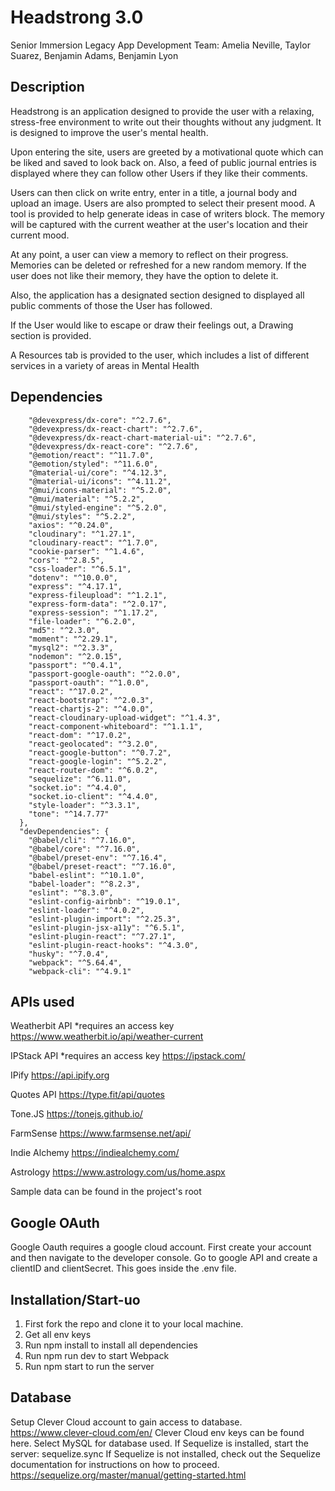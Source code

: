 # Headstrong 3.0
Senior Immersion Legacy App
Development Team: Amelia Neville, Taylor Suarez, Benjamin Adams, Benjamin Lyon

## Description
Headstrong is an application designed to provide the user with a relaxing, stress-free environment to write out their thoughts without any judgment. It is designed to improve the user's mental health.

Upon entering the site, users are greeted by a motivational quote which can be liked and saved to look back on. Also, a feed of public journal entries is displayed where they can follow other Users if they like their comments.


 Users can then click on write entry, enter in a title, a journal body and upload an image. Users are also prompted to select their present mood. A tool is provided to help generate ideas in case of writers block. The memory will be captured with the current weather at the user's location and their current mood.

At any point, a user can view a memory to reflect on their progress. Memories can be deleted or refreshed for a new random memory. If the user does not like their memory, they have the option to delete it.

 Also, the application has a designated section designed to displayed all public comments of those the User has followed.

 If the User would like to escape  or draw their feelings out, a Drawing section is provided.

 A Resources tab is provided to the user, which includes a list of different services in a variety of areas in Mental Health




## Dependencies
``` "@babel/plugin-proposal-class-properties": "^7.16.0",
    "@devexpress/dx-core": "^2.7.6",
    "@devexpress/dx-react-chart": "^2.7.6",
    "@devexpress/dx-react-chart-material-ui": "^2.7.6",
    "@devexpress/dx-react-core": "^2.7.6",
    "@emotion/react": "^11.7.0",
    "@emotion/styled": "^11.6.0",
    "@material-ui/core": "^4.12.3",
    "@material-ui/icons": "^4.11.2",
    "@mui/icons-material": "^5.2.0",
    "@mui/material": "^5.2.2",
    "@mui/styled-engine": "^5.2.0",
    "@mui/styles": "^5.2.2",
    "axios": "^0.24.0",
    "cloudinary": "^1.27.1",
    "cloudinary-react": "^1.7.0",
    "cookie-parser": "^1.4.6",
    "cors": "^2.8.5",
    "css-loader": "^6.5.1",
    "dotenv": "^10.0.0",
    "express": "^4.17.1",
    "express-fileupload": "^1.2.1",
    "express-form-data": "^2.0.17",
    "express-session": "^1.17.2",
    "file-loader": "^6.2.0",
    "md5": "^2.3.0",
    "moment": "^2.29.1",
    "mysql2": "^2.3.3",
    "nodemon": "^2.0.15",
    "passport": "^0.4.1",
    "passport-google-oauth": "^2.0.0",
    "passport-oauth": "^1.0.0",
    "react": "^17.0.2",
    "react-bootstrap": "^2.0.3",
    "react-chartjs-2": "^4.0.0",
    "react-cloudinary-upload-widget": "^1.4.3",
    "react-component-whiteboard": "^1.1.1",
    "react-dom": "^17.0.2",
    "react-geolocated": "^3.2.0",
    "react-google-button": "^0.7.2",
    "react-google-login": "^5.2.2",
    "react-router-dom": "^6.0.2",
    "sequelize": "^6.11.0",
    "socket.io": "^4.4.0",
    "socket.io-client": "^4.4.0",
    "style-loader": "^3.3.1",
    "tone": "^14.7.77"
  },
  "devDependencies": {
    "@babel/cli": "^7.16.0",
    "@babel/core": "^7.16.0",
    "@babel/preset-env": "^7.16.4",
    "@babel/preset-react": "^7.16.0",
    "babel-eslint": "^10.1.0",
    "babel-loader": "^8.2.3",
    "eslint": "^8.3.0",
    "eslint-config-airbnb": "^19.0.1",
    "eslint-loader": "^4.0.2",
    "eslint-plugin-import": "^2.25.3",
    "eslint-plugin-jsx-a11y": "^6.5.1",
    "eslint-plugin-react": "^7.27.1",
    "eslint-plugin-react-hooks": "^4.3.0",
    "husky": "^7.0.4",
    "webpack": "^5.64.4",
    "webpack-cli": "^4.9.1"
  ```

## APIs used
Weatherbit API
*requires an access key
https://www.weatherbit.io/api/weather-current

IPStack API
*requires an access key
https://ipstack.com/

IPify
https://api.ipify.org

Quotes API
https://type.fit/api/quotes

Tone.JS
https://tonejs.github.io/

FarmSense
https://www.farmsense.net/api/

Indie Alchemy
https://indiealchemy.com/

Astrology
https://www.astrology.com/us/home.aspx

Sample data can be found in the project's root

## Google OAuth
Google Oauth requires a google cloud account. First create your account and then navigate to the developer console. Go to google API and create a clientID and clientSecret. This goes inside the .env file.

## Installation/Start-uo
1. First fork the repo and clone it to your local machine.
2. Get all env keys
3. Run npm install to install all dependencies
4. Run npm run dev to start Webpack
5. Run npm start to run the server

## Database
Setup Clever Cloud account to gain access to database.
https://www.clever-cloud.com/en/
Clever Cloud env keys can be found here. Select MySQL for database used.
If Sequelize is installed, start the server:
sequelize.sync
If Sequelize is not installed, check out the Sequelize documentation for instructions on how to proceed.
https://sequelize.org/master/manual/getting-started.html

